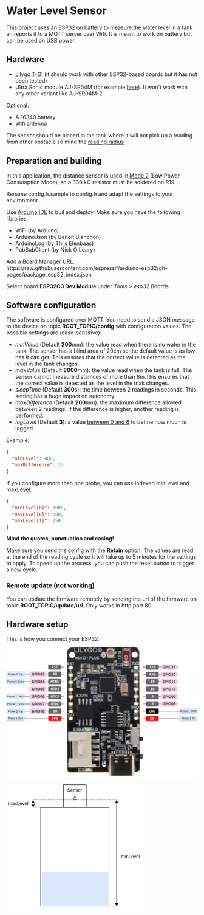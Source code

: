 # Water Level Sensor
This project uses an ESP32 on battery to measure the water level in a tank an reports it to a MQTT server over Wifi. It is meant to work on battery but can be used on USB power.

## Hardware
 * [Lilygo T-OI](https://lilygo.cc/products/t-oi-plus) (it should work with other ESP32-based boards but it has not been tested)
 * Ultra Sonic module AJ-SR04M (for example [here](https://www.aliexpress.com/item/33002362860.html?spm=a2g0o.order_list.0.0.75981802fHvoEg)). It won't work with any other variant like AJ-SR04M-2

 Optional:
  * A 16340 battery
  * Wifi antenna

The sensor should be placed in the tank where it will not pick up a reading from other obstacle so mind the [reading radius](https://github.com/tomaskovacik/kicad-library/blob/master/library/datasheet/K02-AJ-SR04/AJ-SR04M-T-X.zh-CN.en.pdf) 

## Preparation and building
In this application, the distance sensor is used in [Mode 2](https://www.mantech.co.za/Datasheets/Products/AJ-SR04M-200925A.pdf) (Low Power Consumption Mode), so a 330 kΩ resistor must be soldered on R19.

Rename config.h.sample to config.h and adapt the settings to your environment.

Use [Arduino IDE](https://www.arduino.cc/en/software) to buil and deploy. Make sure you have the following libraries:
 * WiFi (by Arduino)
 * ArduinoJson (by Benoit Blanchon)
 * ArduinoLog (by Thijs Elenbaas)
 * PubSubClient (by Nick O'Leary)

 [Add a Board Manager URL](https://support.arduino.cc/hc/en-us/articles/360016466340-Add-or-remove-third-party-boards-in-Boards-Manager): https<nolink>://raw.githubusercontent.com/espressif/arduino-esp32/gh-pages/package_esp32_index.json

 Select board **ESP32C3 Dev Module** under *Tools* > *esp32 Boards*

 ## Software configuration
 The software is configured over MQTT. You need to send a JSON message to the device on topic **ROOT_TOPIC/config** with configuration values. The possible settings are (case-sensitive):
  * *minValue* (Default **200**mm): the value read when there is no water in the tank. The sensor has a blind area of 20cm so the default value is as low has it can get. This ensures that the correct value is detected as the level in the tank changes. 
  * *maxValue* (Default **8000**mm): the value read when the tank is full. The sensor cannot measure distamces of more than 8m.This ensures that the correct value is detected as the level in the tnak changes. 
  * *sleepTime* (Default **300**s): the time between 2 readings in seconds. This setting has a huge impact on autonomy.
  * *maxDifference* (Default **200**mm): the maximum difference allowed between 2 readings. If the difference is higher, another reading is performed.
  * *logLevel* (Default **3**): a value [between 0 and 6](https://github.com/thijse/Arduino-Log) to define how much is logged.

Example:
  ```json
  {
    "minLevel": 400,
    "maxDifference": 15
  }
  ```

If you configure more than one probe, you can use indexed minLevel and maxLevel:
  ```json
  {
    "minLevel[0]": 1000,
    "maxLevel[0]": 300,
    "maxLevel[1]": 250
  }
  ```

 **Mind the quotes, punctuation and casing!**

Make sure you send the config with the **Retain** option. The values are read at the end of the reading cycle so it will take up to 5 minutes for the settings to apply. To speed up the process, you can push the reset button to trigger a new cycle.

### Remote update (not working)
You can update the firmware remotely by sending the url of the firmware on topic **ROOT_TOPIC/update/url**. Only works in http port 80.

## Hardware setup
This is how you connect your ESP32:
![Probe connections](Probe%20connections.drawio.png "Probe connections")

![Sensor installation](Sensor%20installation.drawio.png "Sensor installation")
